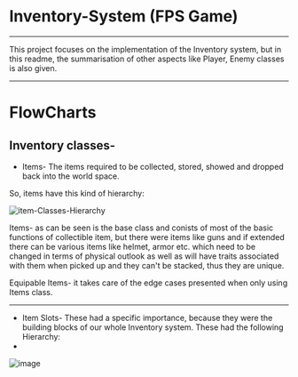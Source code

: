 
# Inventory-System (FPS Game)
----------------------------------------------------------

This project focuses on the implementation of the Inventory system, but in this readme, the summarisation of other aspects like Player, Enemy classes is also given.

-------------------------------------------------------

# FlowCharts

## Inventory classes- 

- Items-  The items required to be collected, stored, showed and dropped back into the world space.

So, items have this kind of hierarchy:


![item-Classes-Hierarchy](https://github.com/Vimu-Sama/Vimarsh_Sharma_Inventory-System/assets/42619785/f5a4e362-00d0-431f-961a-ab563e809e98)


Items- as can be seen is the base class and conists of most of the basic functions of collectible item, but there were items like guns and if extended there can be various items like helmet, armor etc. which need to be changed in terms of physical outlook as well as will have traits associated with them when picked up and they can't be stacked, thus they are unique.

Equipable Items- it takes care of the edge cases presented when only using Items class.

-------------------------------------------------------------

-  Item Slots- These had a specific importance, because they were the building blocks of our whole Inventory system. These had the following Hierarchy:
-  
![image](https://github.com/Vimu-Sama/Vimarsh_Sharma_Inventory-System/assets/42619785/dc746359-7b37-4837-811d-c681fd167151)

